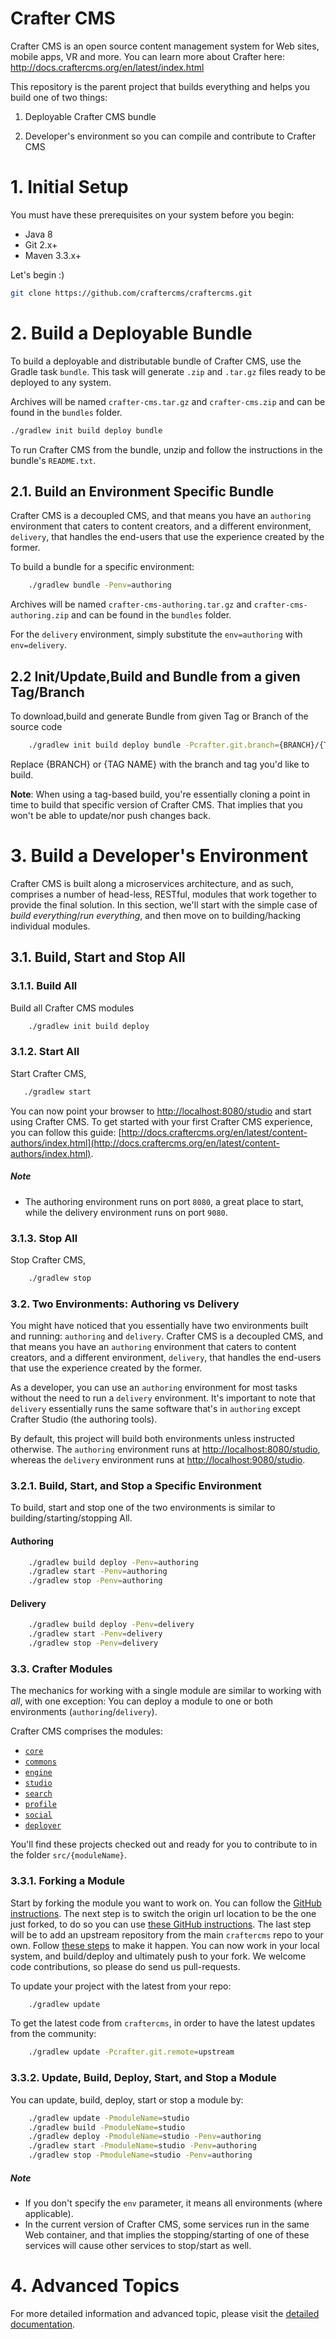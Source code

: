 # Crafter CMS

Crafter CMS is an open source content management system for Web sites, mobile apps, VR and more. You can learn more about Crafter here: http://docs.craftercms.org/en/latest/index.html

This repository is the parent project that builds everything and helps you build one of two things:

1. Deployable Crafter CMS bundle

2. Developer's environment so you can compile and contribute to Crafter CMS

# 1. Initial Setup
You must have these prerequisites on your system before you begin:
* Java 8
* Git 2.x+
* Maven 3.3.x+

Let's begin :)

```bash
git clone https://github.com/craftercms/craftercms.git
```

# 2. Build a Deployable Bundle
To build a deployable and distributable bundle of Crafter CMS, use the Gradle task `bundle`. This task will generate `.zip` and `.tar.gz` files ready to be deployed to any system.

Archives will be named `crafter-cms.tar.gz` and `crafter-cms.zip` and can be found in the `bundles` folder.

```bash
./gradlew init build deploy bundle
```

To run Crafter CMS from the bundle, unzip and follow the instructions in the bundle's `README.txt`.

## 2.1. Build an Environment Specific Bundle
Crafter CMS is a decoupled CMS, and that means you have an `authoring` environment that caters to content creators, and a different environment, `delivery`, that handles the end-users that use the experience created by the former.

To build a bundle for a specific environment:

```bash
    ./gradlew bundle -Penv=authoring
```
Archives will be named `crafter-cms-authoring.tar.gz` and `crafter-cms-authoring.zip` and can be found in the `bundles` folder.

For the `delivery` environment, simply substitute the `env=authoring` with `env=delivery`.

## 2.2 Init/Update,Build and Bundle from a given Tag/Branch

To download,build and generate Bundle from given Tag or Branch of the source code

```bash
    ./gradlew init build deploy bundle -Pcrafter.git.branch={BRANCH}/{TAG NAME}
```

Replace {BRANCH} or {TAG NAME} with the branch and tag you'd like to build.

**Note**:
When using a tag-based build, you're essentially cloning a point in time to build that specific version of Crafter CMS. That implies that you won't be able to update/nor push changes back.

# 3. Build a Developer's Environment
Crafter CMS is built along a microservices architecture, and as such, comprises a number of head-less, RESTful, modules that work together to provide the final solution. In this section, we'll start with the simple case of _build everything_/_run everything_, and then move on to building/hacking individual modules.


## 3.1. Build, Start and Stop All 
### 3.1.1. Build All
Build all Crafter CMS modules

```bash
    ./gradlew init build deploy
```

### 3.1.2. Start All
Start Crafter CMS,
 
 ```bash
    ./gradlew start
```

You can now point your browser to [http://localhost:8080/studio](http://localhost:8080/studio) and start using Crafter CMS. To get started with your first Crafter CMS experience, you can follow this guide: [http://docs.craftercms.org/en/latest/content-authors/index.html](http://docs.craftercms.org/en/latest/content-authors/index.html).

##### Note
* The authoring environment runs on port `8080`, a great place to start, while the delivery environment runs on port 
`9080`.

### 3.1.3. Stop All
Stop Crafter CMS,

```bash
    ./gradlew stop
```

### 3.2. Two Environments: Authoring vs Delivery
You might have noticed that you essentially have two environments built and running: `authoring` and `delivery`. Crafter CMS is a decoupled CMS, and that means you have an `authoring` environment that caters to content creators, and a different environment, `delivery`, that handles the end-users that use the experience created by the former.

As a developer, you can use an `authoring` environment for most tasks without the need to run a `delivery` environment. It's important to note that `delivery` essentially runs the same software that's in `authoring` except Crafter Studio (the authoring tools).

By default, this project will build both environments unless instructed otherwise. The `authoring` environment runs at [http://localhost:8080/studio](http://localhost:8080/studio), whereas the `delivery` environment runs at [http://localhost:9080/studio](http://localhost:9080/).

### 3.2.1. Build, Start, and Stop a Specific Environment
To build, start and stop one of the two environments is similar to building/starting/stopping All.

#### Authoring
```bash
    ./gradlew build deploy -Penv=authoring
    ./gradlew start -Penv=authoring
    ./gradlew stop -Penv=authoring
```

#### Delivery
```bash
    ./gradlew build deploy -Penv=delivery
    ./gradlew start -Penv=delivery
    ./gradlew stop -Penv=delivery
```

### 3.3. Crafter Modules
The mechanics for working with a single module are similar to working with _all_, with one exception: You can deploy a module to one or both environments (`authoring`/`delivery`).

Crafter CMS comprises the modules:
* [`core`](http://docs.craftercms.org/en/latest/developers/projects/core/index.html)
* [`commons`](http://docs.craftercms.org/en/latest/developers/projects/commons/index.html)
* [`engine`](http://docs.craftercms.org/en/latest/developers/projects/engine/index.html)
* [`studio`](http://docs.craftercms.org/en/latest/developers/projects/studio/index.html)
* [`search`](http://docs.craftercms.org/en/latest/developers/projects/search/index.html)
* [`profile`](http://docs.craftercms.org/en/latest/developers/projects/profile/index.html)
* [`social`](http://docs.craftercms.org/en/latest/developers/projects/social/index.html)
* [`deployer`](http://docs.craftercms.org/en/latest/developers/projects/deployer/index.html)

You'll find these projects checked out and ready for you to contribute to in the folder `src/{moduleName}`.

### 3.3.1. Forking a Module
Start by forking the module you want to work on. You can follow the [GitHub instructions](https://help.github.com/articles/fork-a-repo/).
The next step is to switch the origin url location to be the one just forked, to do so you can use [these GitHub instructions](https://help.github.com/articles/changing-a-remote-s-url/).
The last step will be to add an upstream repository from the main `craftercms` repo to your own. Follow [these steps](https://help.github.com/articles/fork-a-repo/#step-3-configure-git-to-sync-your-fork-with-the-original-spoon-knife-repository)
to make it happen.
You can now work in your local system, and build/deploy and ultimately push to your fork. We welcome code contributions, so please do send us pull-requests.

To update your project with the latest from your repo:

```bash
    ./gradlew update
```

To get the latest code from `craftercms`, in order to have the latest updates from the community:

```bash
    ./gradlew update -Pcrafter.git.remote=upstream
```

### 3.3.2. Update, Build, Deploy, Start, and Stop a Module
You can update, build, deploy, start or stop a module by:

```bash
    ./gradlew update -PmoduleName=studio
    ./gradlew build -PmoduleName=studio
    ./gradlew deploy -PmoduleName=studio -Penv=authoring
    ./gradlew start -PmoduleName=studio -Penv=authoring
    ./gradlew stop -PmoduleName=studio -Penv=authoring
```

##### Note
* If you don't specify the `env` parameter, it means all environments (where applicable).
* In the current version of Crafter CMS, some services run in the same Web container, and that implies the stopping/starting of one of these services will cause other services to stop/start as well.

# 4. Advanced Topics
For more detailed information and advanced topic, please visit the [detailed documentation](http://docs.craftercms.org/en/latest/developers/projects/craftercms).
